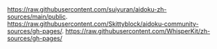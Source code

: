 ## 
https://raw.githubusercontent.com/suiyuran/aidoku-zh-sources/main/public.
https://raw.githubusercontent.com/Skittyblock/aidoku-community-sources/gh-pages/.
https://raw.githubusercontent.com/WhisperKit/zh-sources/gh-pages/
